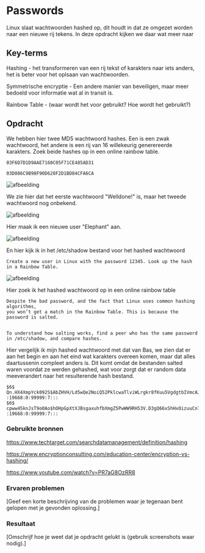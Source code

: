 # Passwords

Linux slaat wachtwoorden hashed op, dit houdt in dat ze omgezet worden naar een nieuwe rij tekens. In deze opdracht kijken we daar wat meer naar


## Key-terms

Hashing - het transformeren van een rij tekst of karakters naar iets anders, 
het is beter voor het oplsaan van wachtwoorden. 

Symmetrische encryptie - Een andere manier van beveiligen, maar meer bedoeld voor informatie wat al in transit is.

Rainbow Table - (waar wordt het voor gebruikt? Hoe wordt het gebruikt?)





## Opdracht

We hebben hier twee MD5 wachtwoord hashes. Een is een zwak wachtwoord, het andere is een rij van 16 willekeurig generereerde karakters. Zoek beide hashes op in een online rainbow table.

    03F6D7D1D9AAE7160C05F71CE485AD31

    03D086C9B98F90D628F2D1BD84CFA6CA

![afbeelding](https://github.com/techgrounds/techgrounds-Allardyg/assets/132412310/e3b2ba25-6c72-44ff-8f01-08f0ce823982)


We zie hier dat het eerste wachtwoord "Welldone!" is, maar het tweede wachtwoord nog onbekend.

![afbeelding](https://github.com/techgrounds/techgrounds-Allardyg/assets/132412310/b1f9d94b-033b-45ef-8b92-cc638b219543)

Hier maak ik een nieuwe user "Elephant" aan.

![afbeelding](https://github.com/techgrounds/techgrounds-Allardyg/assets/132412310/3650be2f-32f6-40af-aa0a-418ba0711042)

En hier kijk ik in het /etc/shadow bestand voor het hashed wachtwoord

    Create a new user in Linux with the password 12345. Look up the hash in a Rainbow Table.

![afbeelding](https://github.com/techgrounds/techgrounds-Allardyg/assets/132412310/78b24bf9-3b2f-4a05-b7f3-93df618166e7)

Hier zoek ik het hashed wachtwoord op in een online rainbow table

    Despite the bad password, and the fact that Linux uses common hashing algorithms,
    you won’t get a match in the Rainbow Table. This is because the password is salted.


    To understand how salting works, find a peer who has the same password in /etc/shadow, and compare hashes.
    
Hier vergelijk ik mijn hashed wachtwoord met dat van Bas, we zien dat er aan het begin en aan het eind wat karakters overeen komen, maar dat alles daartussenin compleet anders is.
Dit komt omdat de bestanden salted waren voordat ze werden gehashed, wat voor zorgt dat er random data meeverandert naar het resulterende hash bestand.

    $6$  Qn.HX4XmpYck092S$AbZHVH/Ld5wQe2NoiQ52PklcwaTlviWLrgkr8fKuu5VgdgtbIVmcAJUGUXvAsMsGKXHFxDMSc5AzqK8mZqc5k1  :19668:0:99999:7:::
    $6$  cpww45knJsT9o0Ao$hOHpGpXtXJBsgaxuhfbXmgZ5PwWW9RH53V.D3gQ66xShHxOizuuCn7NnHz5ZLvvwZ/gHbHotj8QTNOZ8tchML1  :19668:0:99999:7:::


### Gebruikte bronnen

https://www.techtarget.com/searchdatamanagement/definition/hashing

https://www.encryptionconsulting.com/education-center/encryption-vs-hashing/

https://www.youtube.com/watch?v=PR7aG8OzRR8


### Ervaren problemen
[Geef een korte beschrijving van de problemen waar je tegenaan bent gelopen met je gevonden oplossing.]

### Resultaat
[Omschrijf hoe je weet dat je opdracht gelukt is (gebruik screenshots waar nodig).]
